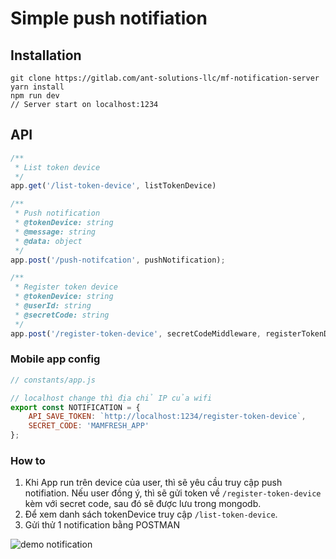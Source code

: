 # Simple push notifiation

## Installation
```nginx
git clone https://gitlab.com/ant-solutions-llc/mf-notification-server
yarn install
npm run dev
// Server start on localhost:1234
```

## API
```javascript
/**
 * List token device
 */
app.get('/list-token-device', listTokenDevice)

/**
 * Push notification
 * @tokenDevice: string
 * @message: string
 * @data: object
 */
app.post('/push-notifcation', pushNotification);

/**
 * Register token device
 * @tokenDevice: string
 * @userId: string
 * @secretCode: string
 */
app.post('/register-token-device', secretCodeMiddleware, registerTokenDevice)
```

### Mobile app config
```javascript
// constants/app.js

// localhost change thì địa chỉ IP của wifi
export const NOTIFICATION = {
	API_SAVE_TOKEN: `http://localhost:1234/register-token-device`,
	SECRET_CODE: 'MAMFRESH_APP'
};
```

### How to
1. Khi App run trên device của user, thì sẽ yêu cầu truy cập push notifiation. Nếu user đồng ý, thì sẽ gửi token về `/register-token-device` kèm với secret code, sau đó sẽ được lưu trong mongodb.
2. Để xem danh sách tokenDevice truy cập `/list-token-device`.
3. Gửi thử 1 notification bằng POSTMAN

![demo notification](http://sv1.upsieutoc.com/2017/04/24/ScreenShot2017-04-24at00.40.11.png)
